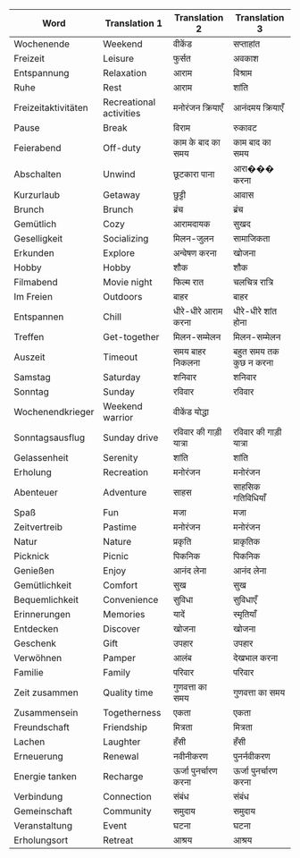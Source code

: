| Word                | Translation 1           | Translation 2          | Translation 3          |
|---------------------|-------------------------|------------------------|------------------------|
| Wochenende          | Weekend                 | वीकेंड                 | सप्ताहांत              |
| Freizeit            | Leisure                 | फुर्सत                 | अवकाश                  |
| Entspannung         | Relaxation              | आराम                   | विश्राम                |
| Ruhe                | Rest                    | आराम                   | शांति                  |
| Freizeitaktivitäten | Recreational activities | मनोरंजन क्रियाएँ       | आनंदमय क्रियाएँ        |
| Pause               | Break                   | विराम                  | रुकावट                 |
| Feierabend          | Off-duty                | काम के बाद का समय      | काम बाद का समय         |
| Abschalten          | Unwind                  | छूटकारा पाना           | आरा��� करना            |
| Kurzurlaub          | Getaway                 | छुट्टी                 | आवास                   |
| Brunch              | Brunch                  | ब्रंच                  | ब्रंच                  |
| Gemütlich           | Cozy                    | आरामदायक               | सुखद                   |
| Geselligkeit        | Socializing             | मिलन-जुलन              | सामाजिकता              |
| Erkunden            | Explore                 | अन्वेषण करना           | खोजना                  |
| Hobby               | Hobby                   | शौक                    | शौक                    |
| Filmabend           | Movie night             | फिल्म रात              | चलचित्र रात्रि         |
| Im Freien           | Outdoors                | बाहर                   | बाहर                   |
| Entspannen          | Chill                   | धीरे-धीरे आराम करना    | धीरे-धीरे शांत होना    |
| Treffen             | Get-together            | मिलन-सम्मेलन           | मिलन-सम्मेलन           |
| Auszeit             | Timeout                 | समय बाहर निकलना        | बहुत समय तक कुछ न करना |
| Samstag             | Saturday                | शनिवार                 | शनिवार                 |
| Sonntag             | Sunday                  | रविवार                 | रविवार                 |
| Wochenendkrieger    | Weekend warrior         | वीकेंड योद्धा          |                        |
| Sonntagsausflug     | Sunday drive            | रविवार की गाड़ी यात्रा | रविवार की गाड़ी यात्रा |
| Gelassenheit        | Serenity                | शांति                  | शांति                  |
| Erholung            | Recreation              | मनोरंजन                | मनोरंजन                |
| Abenteuer           | Adventure               | साहस                   | साहसिक गतिविधियाँ      |
| Spaß                | Fun                     | मजा                    | मजा                    |
| Zeitvertreib        | Pastime                 | मनोरंजन                | मनोरंजन                |
| Natur               | Nature                  | प्रकृति                | प्राकृतिक              |
| Picknick            | Picnic                  | पिकनिक                 | पिकनिक                 |
| Genießen            | Enjoy                   | आनंद लेना              | आनंद लेना              |
| Gemütlichkeit       | Comfort                 | सुख                    | सुख                    |
| Bequemlichkeit      | Convenience             | सुविधा                 | सुविधाएँ               |
| Erinnerungen        | Memories                | यादें                  | स्मृतियाँ              |
| Entdecken           | Discover                | खोजना                  | खोजना                  |
| Geschenk            | Gift                    | उपहार                  | उपहार                  |
| Verwöhnen           | Pamper                  | आलंब                   | देखभाल करना            |
| Familie             | Family                  | परिवार                 | परिवार                 |
| Zeit zusammen       | Quality time            | गुणवत्ता का समय        | गुणवत्ता का समय        |
| Zusammensein        | Togetherness            | एकता                   | एकता                   |
| Freundschaft        | Friendship              | मित्रता                | मित्रता                |
| Lachen              | Laughter                | हँसी                   | हँसी                   |
| Erneuerung          | Renewal                 | नवीनीकरण               | पुनर्नवीकरण            |
| Energie tanken      | Recharge                | ऊर्जा पुनर्चारण करना   | ऊर्जा पुनर्चारण करना   |
| Verbindung          | Connection              | संबंध                  | संबंध                  |
| Gemeinschaft        | Community               | समुदाय                 | समुदाय                 |
| Veranstaltung       | Event                   | घटना                   | घटना                   |
| Erholungsort        | Retreat                 | आश्रय                  | आश्रय                  |